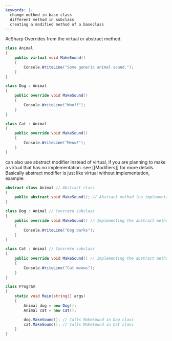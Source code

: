 ```yaml
---
keywords: |-
  change method in base class
  different method in subclass
  creating a modified method of a baseclass
---
```

#cSharp 
Overrides from the virtual or abstract method.
```c#
class Animal
{
    public virtual void MakeSound()
    {
        Console.WriteLine("Some generic animal sound.");
    }
}

class Dog : Animal
{
    public override void MakeSound()
    {
        Console.WriteLine("Woof!");
    }
}

class Cat : Animal
{
    public override void MakeSound()
    {
        Console.WriteLine("Meow!");
    }
}
```
can also use abstract modifier instead of virtual, if you are planning to make a virtual that has no implementation. see [[Modifiers]] for more details.
Basically abstract modifier is just like virtual without implementation, example:
```c#
abstract class Animal // Abstract class
{
    public abstract void MakeSound(); // Abstract method (no implementation)
}

class Dog : Animal // Concrete subclass
{
    public override void MakeSound() // Implementing the abstract method
    {
        Console.WriteLine("Dog barks");
    }
}

class Cat : Animal // Concrete subclass
{
    public override void MakeSound() // Implementing the abstract method
    {
        Console.WriteLine("Cat meows");
    }
}

class Program
{
    static void Main(string[] args)
    {
        Animal dog = new Dog();
        Animal cat = new Cat();

        dog.MakeSound(); // Calls MakeSound in Dog class
        cat.MakeSound(); // Calls MakeSound in Cat class
    }
}
```